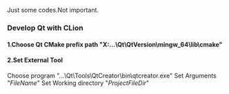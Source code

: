 Just some codes.Not important.
### Develop Qt with CLion

#### 1.Choose Qt CMake prefix path "X:\...\Qt\QtVersion\mingw_64\lib\cmake"

#### 2.Set External Tool
  Choose program "...\Qt\Tools\QtCreator\bin\qtcreator.exe"
  Set Arguments "$FileName$"
  Set Working directory "$ProjectFileDir$"
